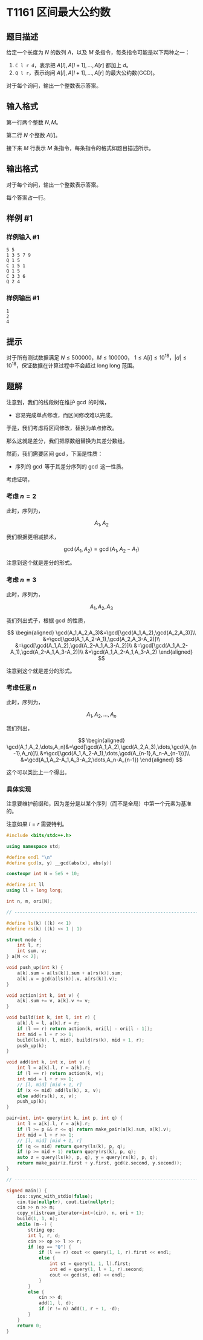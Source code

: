 # T1161 区间最大公约数

## 题目描述

给定一个长度为 $N$ 的数列 $A$，以及 $M$ 条指令，每条指令可能是以下两种之一：

1. `C l r d`，表示把 $A[l],A[l+1],…,A[r]$ 都加上 $d$。
2. `Q l r`，表示询问 $A[l],A[l+1],…,A[r]$ 的最大公约数(GCD)。

对于每个询问，输出一个整数表示答案。

## 输入格式

第一行两个整数 $N,M$。

第二行 $N$ 个整数 $A[i]$。

接下来 $M$ 行表示 $M$ 条指令，每条指令的格式如题目描述所示。

## 输出格式

对于每个询问，输出一个整数表示答案。

每个答案占一行。

## 样例 #1

### 样例输入 #1

```
5 5
1 3 5 7 9
Q 1 5
C 1 5 1
Q 1 5
C 3 3 6
Q 2 4
```

### 样例输出 #1

```
1
2
4
```

## 提示

对于所有测试数据满足 $N \le 500000$，$M \le 100000$， $1 \le A[i] \le 10^{18}$，$|d| \le 10^{18}$，保证数据在计算过程中不会超过 long long 范围。

## 题解

注意到，我们的线段树在维护 $\gcd$ 的时候，

+ 容易完成单点修改，而区间修改难以完成。

于是，我们考虑将区间修改，替换为单点修改。

那么这就是差分，我们把原数组替换为其差分数组。

然而，我们需要区间 $\gcd$，下面是性质：

+ 序列的 $\gcd$ 等于其差分序列的 $\gcd$ 这一性质。

考虑证明，

### 考虑 $n=2$

此时，序列为，

$$
A_1,A_2
$$

我们根据更相减损术，

$$
\gcd(A_1,A_2)=\gcd(A_1,A_2-A_1)
$$

注意到这个就是差分的形式。

### 考虑 $n=3$

此时，序列为，

$$
A_1,A_2,A_3
$$

我们列出式子，根据 $\gcd$ 的性质，

$$
\begin{aligned}
\gcd(A_1,A_2,A_3)&=\gcd[\gcd(A_1,A_2),\gcd(A_2,A_3)]\\
&=\gcd[\gcd(A_1,A_2-A_1),\gcd(A_2,A_3-A_2)]\\
&=\gcd[\gcd(A_1,A_2),\gcd(A_2-A_1,A_3-A_2)]\\
&=\gcd[\gcd(A_1,A_2-A_1),\gcd(A_2-A_1,A_3-A_2)]\\
&=\gcd(A_1,A_2-A_1,A_3-A_2)
\end{aligned}
$$

注意到这个就是差分的形式。

### 考虑任意 $n$

此时，序列为，

$$
A_1,A_2,\dots,A_n
$$

我们列出，

$$
\begin{aligned}
\gcd(A_1,A_2,\dots,A_n)&=\gcd[\gcd(A_1,A_2),\gcd(A_2,A_3),\dots,\gcd(A_{n-1},A_n)]\\
&=\gcd[\gcd(A_1,A_2-A_1),\dots,\gcd(A_{n-1},A_n-A_{n-1})]\\
&=\gcd(A_1,A_2-A_1,A_3-A_2,\dots,A_n-A_{n-1})
\end{aligned}
$$

这个可以类比上一个得出。

### 具体实现

注意要维护前缀和，因为差分是以某个序列（而不是全局）中第一个元素为基准的。

注意如果 $l=r$ 需要特判。

```cpp
#include <bits/stdc++.h>

using namespace std;

#define endl "\n"
#define gcd(x, y) __gcd(abs(x), abs(y))

constexpr int N = 5e5 + 10;

#define int ll
using ll = long long;

int n, m, ori[N];

// ----------------------------------------------------------------------------

#define ls(k) ((k) << 1)
#define rs(k) ((k) << 1 | 1)

struct node {
    int l, r;
    int sum, v;
} a[N << 2];

void push_up(int k) {
    a[k].sum = a[ls(k)].sum + a[rs(k)].sum;
    a[k].v = gcd(a[ls(k)].v, a[rs(k)].v);
}

void action(int k, int v) {
    a[k].sum += v, a[k].v += v;
}

void build(int k, int l, int r) {
    a[k].l = l, a[k].r = r;
    if (l == r) return action(k, ori[l] - ori[l - 1]);
    int mid = l + r >> 1;
    build(ls(k), l, mid), build(rs(k), mid + 1, r);
    push_up(k);
}

void add(int k, int x, int v) {
    int l = a[k].l, r = a[k].r;
    if (l == r) return action(k, v);
    int mid = l + r >> 1;
    // [l, mid] [mid + 1, r]
    if (x <= mid) add(ls(k), x, v);
    else add(rs(k), x, v);
    push_up(k);
}

pair<int, int> query(int k, int p, int q) {
    int l = a[k].l, r = a[k].r;
    if (l >= p && r <= q) return make_pair(a[k].sum, a[k].v);
    int mid = l + r >> 1;
    // [l, mid] [mid + 1, r]
    if (q <= mid) return query(ls(k), p, q);
    if (p >= mid + 1) return query(rs(k), p, q);
    auto z = query(ls(k), p, q), y = query(rs(k), p, q);
    return make_pair(z.first + y.first, gcd(z.second, y.second));
}

// ----------------------------------------------------------------------------

signed main() {
    ios::sync_with_stdio(false);
    cin.tie(nullptr), cout.tie(nullptr);
    cin >> n >> m;
    copy_n(istream_iterator<int>(cin), n, ori + 1);
    build(1, 1, n);
    while (m--) {
        string op;
        int l, r, d;
        cin >> op >> l >> r;
        if (op == "Q") {
            if (l == r) cout << query(1, 1, r).first << endl;
            else {
                int st = query(1, 1, l).first;
                int ed = query(1, l + 1, r).second;
                cout << gcd(st, ed) << endl;
            }
        }
        else {
            cin >> d;
            add(1, l, d);
            if (r != n) add(1, r + 1, -d);
        }
    }
    return 0;
}
```